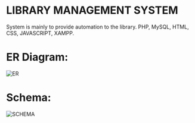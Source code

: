# LIBRARY MANAGEMENT SYSTEM

System is mainly to provide automation to the library.
PHP, MySQL, HTML, CSS, JAVASCRIPT, XAMPP.

#                                                                 ER Diagram:
![ER](https://user-images.githubusercontent.com/57282319/130991573-c7aecda3-853f-4e85-bc5a-0d3e566eba72.png)

#                                                                 Schema:
![SCHEMA](https://user-images.githubusercontent.com/57282319/130991598-93918292-8748-4473-b9e1-bab9e9e9a602.png)
